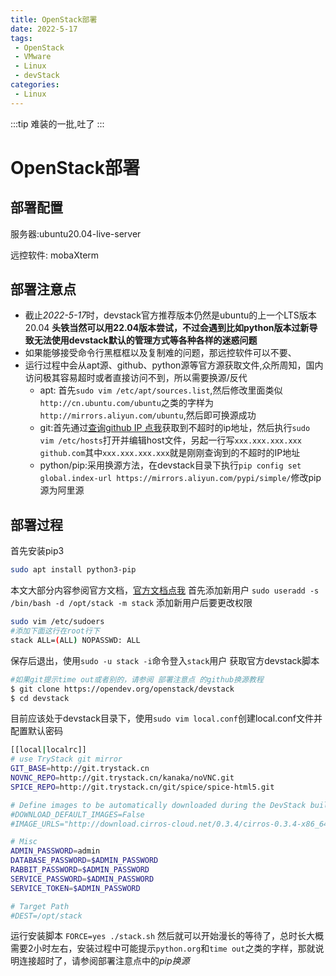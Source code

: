 ```yaml
---
title: OpenStack部署
date: 2022-5-17
tags:
 - OpenStack
 - VMware
 - Linux
 - devStack
categories:
 - Linux
---
```


:::tip
难装的一批,吐了
:::
# OpenStack部署
## 部署配置
服务器:ubuntu20.04-live-server

远控软件: mobaXterm
## 部署注意点
* 截止*2022-5-17*时，devstack官方推荐版本仍然是ubuntu的上一个LTS版本20.04    **头铁当然可以用22.04版本尝试，不过会遇到比如python版本过新导致无法使用devstack默认的管理方式等各种各样的迷惑问题**
* 如果能够接受命令行黑框框以及复制难的问题，那远控软件可以不要、
* 运行过程中会从apt源、github、python源等官方源获取文件,众所周知，国内访问极其容易超时或者直接访问不到，所以需要换源/反代
	* apt: 首先`sudo vim /etc/apt/sources.list`,然后修改里面类似`http://cn.ubuntu.com/ubuntu`之类的字样为`http://mirrors.aliyun.com/ubuntu`,然后即可换源成功
	* git:首先通过[查询github IP 点我](http://ping.chinaz.com/github.com)获取到不超时的ip地址，然后执行`sudo vim /etc/hosts`打开并编辑host文件，另起一行写`xxx.xxx.xxx.xxx  github.com`其中`xxx.xxx.xxx.xxx`就是刚刚查询到的不超时的IP地址
	* python/pip:采用换源方法，在devstack目录下执行`pip config set global.index-url https://mirrors.aliyun.com/pypi/simple/`修改pip源为阿里源

## 部署过程
首先安装pip3
```bash
sudo apt install python3-pip
```
本文大部分内容参阅官方文档，[官方文档点我](https://docs.openstack.org/devstack/latest/)
首先添加新用户
`sudo useradd -s /bin/bash -d /opt/stack -m stack`
添加新用户后要更改权限
```bash
sudo vim /etc/sudoers
#添加下面这行在root行下
stack ALL=(ALL) NOPASSWD: ALL
```
保存后退出，使用`sudo -u stack -i`命令登入`stack`用户
获取官方devstack脚本
```bash
#如果git提示time out或者别的，请参阅 部署注意点 的github换源教程
$ git clone https://opendev.org/openstack/devstack
$ cd devstack
```
目前应该处于devstack目录下，使用`sudo vim local.conf`创建local.conf文件并配置默认密码
```bash
[[local|localrc]]
# use TryStack git mirror
GIT_BASE=http://git.trystack.cn
NOVNC_REPO=http://git.trystack.cn/kanaka/noVNC.git
SPICE_REPO=http://git.trystack.cn/git/spice/spice-html5.git

# Define images to be automatically downloaded during the DevStack built process.
#DOWNLOAD_DEFAULT_IMAGES=False
#IMAGE_URLS="http://download.cirros-cloud.net/0.3.4/cirros-0.3.4-x86_64-disk.img"

# Misc
ADMIN_PASSWORD=admin
DATABASE_PASSWORD=$ADMIN_PASSWORD
RABBIT_PASSWORD=$ADMIN_PASSWORD
SERVICE_PASSWORD=$ADMIN_PASSWORD
SERVICE_TOKEN=$ADMIN_PASSWORD

# Target Path
#DEST=/opt/stack
```
运行安装脚本
`FORCE=yes ./stack.sh`
然后就可以开始漫长的等待了，总时长大概需要2小时左右，安装过程中可能提示`python.org`和`time out`之类的字样，那就说明连接超时了，请参阅部署注意点中的*pip换源*